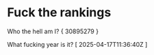 # Fuck the rankings

Who the hell am I?
{ 30895279 }

What fucking year is it?
[ 2025-04-17T11:36:40Z ]
